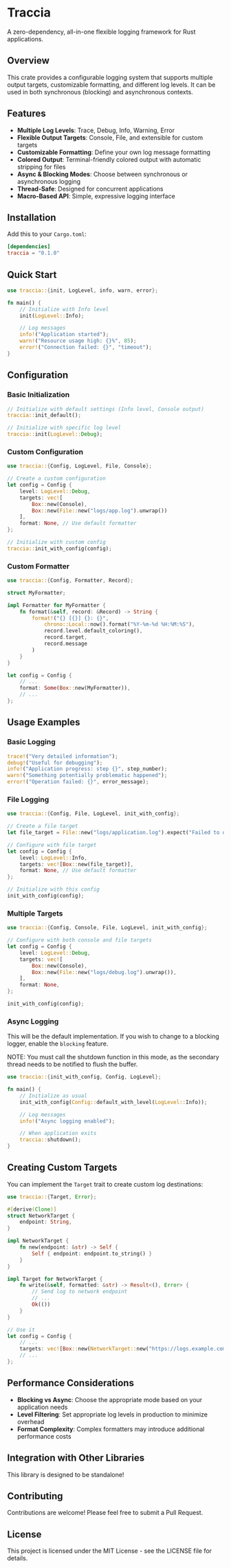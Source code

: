 # Traccia

A zero-dependency, all-in-one flexible logging framework for Rust applications.

## Overview

This crate provides a configurable logging system that supports multiple output targets, customizable formatting, and different log levels. It can be used in both synchronous (blocking) and asynchronous contexts.

## Features

- **Multiple Log Levels**: Trace, Debug, Info, Warning, Error
- **Flexible Output Targets**: Console, File, and extensible for custom targets
- **Customizable Formatting**: Define your own log message formatting
- **Colored Output**: Terminal-friendly colored output with automatic stripping for files
- **Async & Blocking Modes**: Choose between synchronous or asynchronous logging
- **Thread-Safe**: Designed for concurrent applications
- **Macro-Based API**: Simple, expressive logging interface

## Installation

Add this to your `Cargo.toml`:

```toml
[dependencies]
traccia = "0.1.0"
```

## Quick Start

```rust
use traccia::{init, LogLevel, info, warn, error};

fn main() {
    // Initialize with Info level
    init(LogLevel::Info);

    // Log messages
    info!("Application started");
    warn!("Resource usage high: {}%", 85);
    error!("Connection failed: {}", "timeout");
}
```

## Configuration

### Basic Initialization

```rust
// Initialize with default settings (Info level, Console output)
traccia::init_default();

// Initialize with specific log level
traccia::init(LogLevel::Debug);
```

### Custom Configuration

```rust
use traccia::{Config, LogLevel, File, Console};

// Create a custom configuration
let config = Config {
    level: LogLevel::Debug,
    targets: vec![
        Box::new(Console),
        Box::new(File::new("logs/app.log").unwrap())
    ],
    format: None, // Use default formatter
};

// Initialize with custom config
traccia::init_with_config(config);
```

### Custom Formatter

```rust
use traccia::{Config, Formatter, Record};

struct MyFormatter;

impl Formatter for MyFormatter {
    fn format(&self, record: &Record) -> String {
        format!("{} [{}] {}: {}",
            chrono::Local::now().format("%Y-%m-%d %H:%M:%S"),
            record.level.default_coloring(),
            record.target,
            record.message
        )
    }
}

let config = Config {
    // ...
    format: Some(Box::new(MyFormatter)),
    // ...
};
```

## Usage Examples

### Basic Logging

```rust
trace!("Very detailed information");
debug!("Useful for debugging");
info!("Application progress: step {}", step_number);
warn!("Something potentially problematic happened");
error!("Operation failed: {}", error_message);
```

### File Logging

```rust
use traccia::{Config, File, LogLevel, init_with_config};

// Create a file target
let file_target = File::new("logs/application.log").expect("Failed to open log file");

// Configure with file target
let config = Config {
    level: LogLevel::Info,
    targets: vec![Box::new(file_target)],
    format: None, // Use default formatter
};

// Initialize with this config
init_with_config(config);
```

### Multiple Targets

```rust
use traccia::{Config, Console, File, LogLevel, init_with_config};

// Configure with both console and file targets
let config = Config {
    level: LogLevel::Debug,
    targets: vec![
        Box::new(Console),
        Box::new(File::new("logs/debug.log").unwrap()),
    ],
    format: None,
};

init_with_config(config);
```

### Async Logging

This will be the default implementation.
If you wish to change to a blocking logger,
enable the `blocking` feature.

NOTE: You must call the shutdown function in this mode, as the secondary thread needs to be notified to flush the buffer.

```rust
use traccia::{init_with_config, Config, LogLevel};

fn main() {
    // Initialize as usual
    init_with_config(Config::default_with_level(LogLevel::Info));

    // Log messages
    info!("Async logging enabled");

    // When application exits
    traccia::shutdown();
}
```

## Creating Custom Targets

You can implement the `Target` trait to create custom log destinations:

```rust
use traccia::{Target, Error};

#[derive(Clone)]
struct NetworkTarget {
    endpoint: String,
}

impl NetworkTarget {
    fn new(endpoint: &str) -> Self {
        Self { endpoint: endpoint.to_string() }
    }
}

impl Target for NetworkTarget {
    fn write(&self, formatted: &str) -> Result<(), Error> {
        // Send log to network endpoint
        // ...
        Ok(())
    }
}

// Use it
let config = Config {
    // ...
    targets: vec![Box::new(NetworkTarget::new("https://logs.example.com"))],
    // ...
};
```

## Performance Considerations

- **Blocking vs Async**: Choose the appropriate mode based on your application needs
- **Level Filtering**: Set appropriate log levels in production to minimize overhead
- **Format Complexity**: Complex formatters may introduce additional performance costs

## Integration with Other Libraries

This library is designed to be standalone!

## Contributing

Contributions are welcome! Please feel free to submit a Pull Request.

## License

This project is licensed under the MIT License - see the LICENSE file for details.
